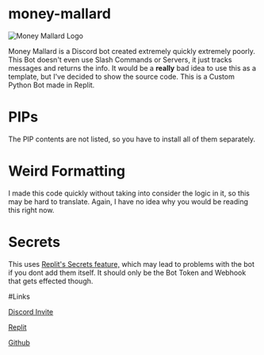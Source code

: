 # money-mallard

![Money Mallard Logo](https://i.ibb.co/hHLRt5x/Mallard.png)

Money Mallard is a Discord bot created extremely quickly extremely poorly. This Bot doesn't even use Slash Commands or Servers, it just tracks messages and returns the info. It would be a **really** bad idea to use this as a template, but I've decided to show the source code. This is a Custom Python Bot made in Replit.


# PIPs

The PIP contents are not listed, so you have to install all of them separately.

# Weird Formatting

I made this code quickly without taking into consider the logic in it, so this may be hard to translate. Again, I have no idea why you would be reading this right now.

# Secrets

This uses [Replit's Secrets feature,](https://docs.replit.com/programming-ide/workspace-features/secrets) which may lead to problems with the bot if you dont add them itself. It should only be the Bot Token and Webhook that gets effected though.

#Links

[Discord Invite](https://discord.com/api/oauth2/authorize?client_id=1207085383800856596&permissions=536955968&scope=bot)

[Replit](https://replit.com/@theswagduck/Money-Mallard)

[Github](https://github.com/duckswag/money-mallard/)
